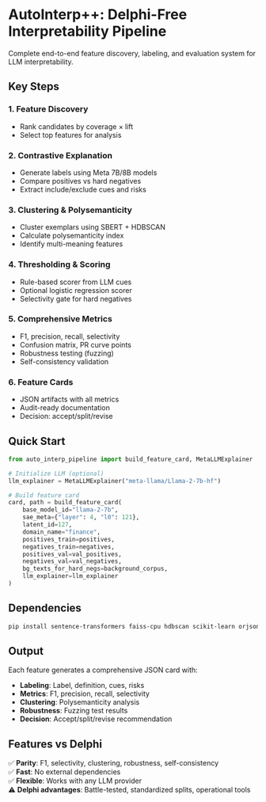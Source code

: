 # AutoInterp++: Delphi-Free Interpretability Pipeline

Complete end-to-end feature discovery, labeling, and evaluation system for LLM interpretability.

## Key Steps

### 1. **Feature Discovery**
- Rank candidates by coverage × lift
- Select top features for analysis

### 2. **Contrastive Explanation**
- Generate labels using Meta 7B/8B models
- Compare positives vs hard negatives
- Extract include/exclude cues and risks

### 3. **Clustering & Polysemanticity**
- Cluster exemplars using SBERT + HDBSCAN
- Calculate polysemanticity index
- Identify multi-meaning features

### 4. **Thresholding & Scoring**
- Rule-based scorer from LLM cues
- Optional logistic regression scorer
- Selectivity gate for hard negatives

### 5. **Comprehensive Metrics**
- F1, precision, recall, selectivity
- Confusion matrix, PR curve points
- Robustness testing (fuzzing)
- Self-consistency validation

### 6. **Feature Cards**
- JSON artifacts with all metrics
- Audit-ready documentation
- Decision: accept/split/revise

## Quick Start

```python
from auto_interp_pipeline import build_feature_card, MetaLLMExplainer

# Initialize LLM (optional)
llm_explainer = MetaLLMExplainer("meta-llama/Llama-2-7b-hf")

# Build feature card
card, path = build_feature_card(
    base_model_id="llama-2-7b",
    sae_meta={"layer": 4, "l0": 121},
    latent_id=127,
    domain_name="finance",
    positives_train=positives,
    negatives_train=negatives,
    positives_val=val_positives,
    negatives_val=val_negatives,
    bg_texts_for_hard_negs=background_corpus,
    llm_explainer=llm_explainer
)
```

## Dependencies

```bash
pip install sentence-transformers faiss-cpu hdbscan scikit-learn orjson numpy rapidfuzz transformers torch
```

## Output

Each feature generates a comprehensive JSON card with:
- **Labeling**: Label, definition, cues, risks
- **Metrics**: F1, precision, recall, selectivity
- **Clustering**: Polysemanticity analysis
- **Robustness**: Fuzzing test results
- **Decision**: Accept/split/revise recommendation

## Features vs Delphi

✅ **Parity**: F1, selectivity, clustering, robustness, self-consistency  
✅ **Fast**: No external dependencies  
✅ **Flexible**: Works with any LLM provider  
⚠️ **Delphi advantages**: Battle-tested, standardized splits, operational tools
